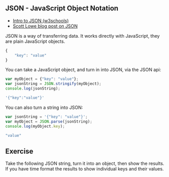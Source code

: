 JSON - JavaScript Object Notation
---

- [Intro to JSON (w3schools)](http://www.w3schools.com/js/js_json_intro.asp)
- [Scott Lowe blog post on JSON](http://blog.scottlowe.org/2013/11/08/a-non-programmers-introduction-to-json/)

JSON is a way of transferring data.
It works directly with JavaScript, they are plain JavaScript objects.

```JavaScript
{
    "key": "value"
}
```

You can take a JavaScript object, and turn in into JSON, via the JSON api:
```JavaScript
var myObject = {"key": "value"};
var jsonString = JSON.stringify(myObject);
console.log(jsonString);

'{"key":"value"}'
```

You can also turn a string into JSON:
```JavaScript
var jsonString = '{"key": "value"}';
var myObject = JSON.parse(jsonString);
console.log(myObject.key);

"value"
```

## Exercise
Take the following JSON string, turn it into an object, then show the results.
If you have time format the results to show individual keys and their values.
